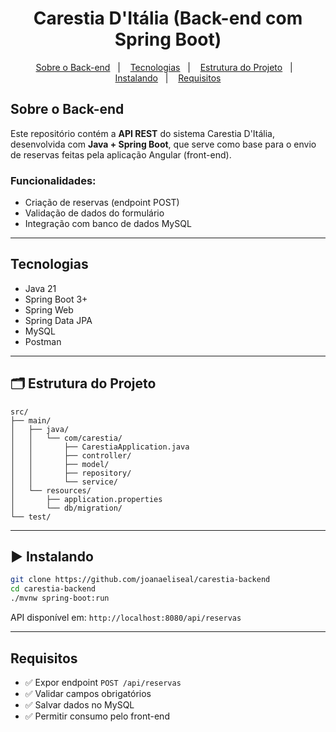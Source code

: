 <h1 align="center">Carestia D'Itália (Back-end com Spring Boot)</h1>

<p align="center">
  <a href="#-sobre-o-back-end">Sobre o Back-end</a>&nbsp;&nbsp;&nbsp;|&nbsp;&nbsp;&nbsp;
  <a href="#-tecnologias">Tecnologias</a>&nbsp;&nbsp;&nbsp;|&nbsp;&nbsp;&nbsp;
  <a href="#️-estrutura-do-projeto">Estrutura do Projeto</a>&nbsp;&nbsp;&nbsp;|&nbsp;&nbsp;&nbsp;
  <a href="#️-instalando">Instalando</a>&nbsp;&nbsp;&nbsp;|&nbsp;&nbsp;&nbsp;
  <a href="#️-requisitos">Requisitos</a>
</p>

## Sobre o Back-end

Este repositório contém a **API REST** do sistema Carestia D'Itália, desenvolvida com **Java + Spring Boot**, que serve como base para o envio de reservas feitas pela aplicação Angular (front-end).

### Funcionalidades:
- Criação de reservas (endpoint POST)
- Validação de dados do formulário
- Integração com banco de dados MySQL

---

## Tecnologias

- Java 21
- Spring Boot 3+
- Spring Web
- Spring Data JPA
- MySQL
- Postman

---

## 🗂️ Estrutura do Projeto

```
src/
├── main/
│   ├── java/
│   │   └── com/carestia/
│   │       ├── CarestiaApplication.java
│   │       ├── controller/
│   │       ├── model/
│   │       ├── repository/
│   │       └── service/
│   └── resources/
│       ├── application.properties
│       └── db/migration/
└── test/
```

---

## ▶️ Instalando

```bash
git clone https://github.com/joanaeliseal/carestia-backend
cd carestia-backend
./mvnw spring-boot:run
```

API disponível em: `http://localhost:8080/api/reservas`

---

## Requisitos

- ✅ Expor endpoint `POST /api/reservas`
- ✅ Validar campos obrigatórios
- ✅ Salvar dados no MySQL
- ✅ Permitir consumo pelo front-end
